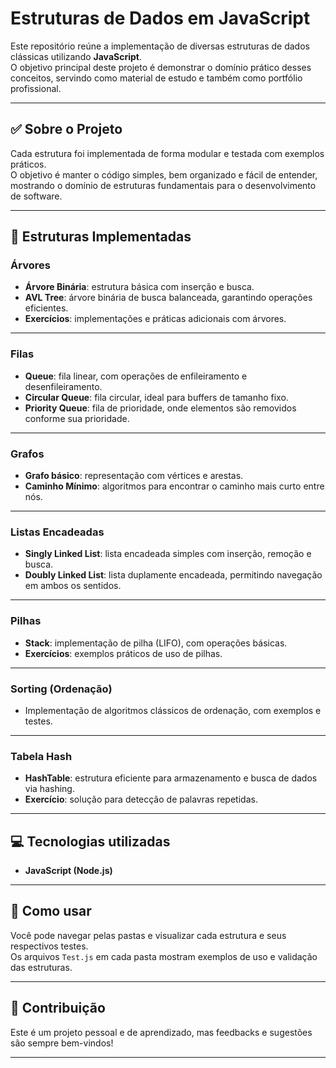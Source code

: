 # Estruturas de Dados em JavaScript

Este repositório reúne a implementação de diversas estruturas de dados clássicas utilizando **JavaScript**.  
O objetivo principal deste projeto é demonstrar o domínio prático desses conceitos, servindo como material de estudo e também como portfólio profissional.

---

## ✅ Sobre o Projeto

Cada estrutura foi implementada de forma modular e testada com exemplos práticos.  
O objetivo é manter o código simples, bem organizado e fácil de entender, mostrando o domínio de estruturas fundamentais para o desenvolvimento de software.

---

## 🔗 Estruturas Implementadas

### **Árvores**
- **Árvore Binária**: estrutura básica com inserção e busca.
- **AVL Tree**: árvore binária de busca balanceada, garantindo operações eficientes.
- **Exercícios**: implementações e práticas adicionais com árvores.

---

### **Filas**
- **Queue**: fila linear, com operações de enfileiramento e desenfileiramento.
- **Circular Queue**: fila circular, ideal para buffers de tamanho fixo.
- **Priority Queue**: fila de prioridade, onde elementos são removidos conforme sua prioridade.

---

### **Grafos**
- **Grafo básico**: representação com vértices e arestas.
- **Caminho Mínimo**: algoritmos para encontrar o caminho mais curto entre nós.

---

### **Listas Encadeadas**
- **Singly Linked List**: lista encadeada simples com inserção, remoção e busca.
- **Doubly Linked List**: lista duplamente encadeada, permitindo navegação em ambos os sentidos.

---

### **Pilhas**
- **Stack**: implementação de pilha (LIFO), com operações básicas.
- **Exercícios**: exemplos práticos de uso de pilhas.

---

### **Sorting (Ordenação)**
- Implementação de algoritmos clássicos de ordenação, com exemplos e testes.

---

### **Tabela Hash**
- **HashTable**: estrutura eficiente para armazenamento e busca de dados via hashing.
- **Exercício**: solução para detecção de palavras repetidas.

---

## 💻 Tecnologias utilizadas

- **JavaScript (Node.js)**

---

## 🚀 Como usar

Você pode navegar pelas pastas e visualizar cada estrutura e seus respectivos testes.  
Os arquivos `Test.js` em cada pasta mostram exemplos de uso e validação das estruturas.

---

## 🤝 Contribuição

Este é um projeto pessoal e de aprendizado, mas feedbacks e sugestões são sempre bem-vindos!

---
